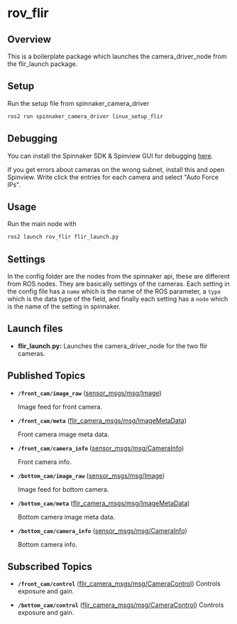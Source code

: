 # rov_flir

## Overview

This is a boilerplate package which launches the camera_driver_node from the flir_launch package.

## Setup

Run the setup file from spinnaker_camera_driver

```bash
ros2 run spinnaker_camera_driver linux_setup_flir
```

## Debugging

You can install the Spinnaker SDK & Spinview GUI for debugging [here](https://www.flir.com/products/spinnaker-sdk/).

If you get errors about cameras on the wrong subnet, install this and open Spinview. Write click the entries for each camera and select "Auto Force IPs".

## Usage

Run the main node with

```bash
ros2 launch rov_flir flir_launch.py
```

## Settings

In the config folder are the nodes from the spinnaker api, these are different from ROS nodes. They are basically settings of the cameras. Each setting in the config file has a `name` which is the name of the ROS parameter, a `type` which is the data type of the field, and finally each setting has a `node` which is the name of the setting in spinnaker.

## Launch files

* **flir_launch.py:** Launches the camera_driver_node for the two flir cameras.

## Published Topics

* **`/front_cam/image_raw`** ([sensor_msgs/msg/Image])

    Image feed for front camera.

* **`/front_cam/meta`** ([flir_camera_msgs/msg/ImageMetaData])

    Front camera image meta data.

* **`/front_cam/camera_info`** ([sensor_msgs/msg/CameraInfo])

    Front camera info.

* **`/bottom_cam/image_raw`** ([sensor_msgs/msg/Image])

    Image feed for bottom camera.

* **`/bottom_cam/meta`** ([flir_camera_msgs/msg/ImageMetaData])

    Bottom camera image meta data.

* **`/bottom_cam/camera_info`** ([sensor_msgs/msg/CameraInfo])

    Bottom camera info.

## Subscribed Topics

* **`/front_cam/control`** ([flir_camera_msgs/msg/CameraControl])
    Controls exposure and gain.

* **`/bottom_cam/control`** ([flir_camera_msgs/msg/CameraControl])
    Controls exposure and gain.

[sensor_msgs/msg/Image]: https://docs.ros2.org/latest/api/sensor_msgs/msg/Image.html
[flir_camera_msgs/msg/ImageMetaData]: https://github.com/ros-drivers/flir_camera_driver/blob/humble-devel/flir_camera_msgs/msg/ImageMetaData.msg
[sensor_msgs/msg/CameraInfo]: https://docs.ros2.org/latest/api/sensor_msgs/msg/CameraInfo.html
[flir_camera_msgs/msg/CameraControl]: https://github.com/ros-drivers/flir_camera_driver/blob/humble-devel/flir_camera_msgs/msg/CameraControl.msg